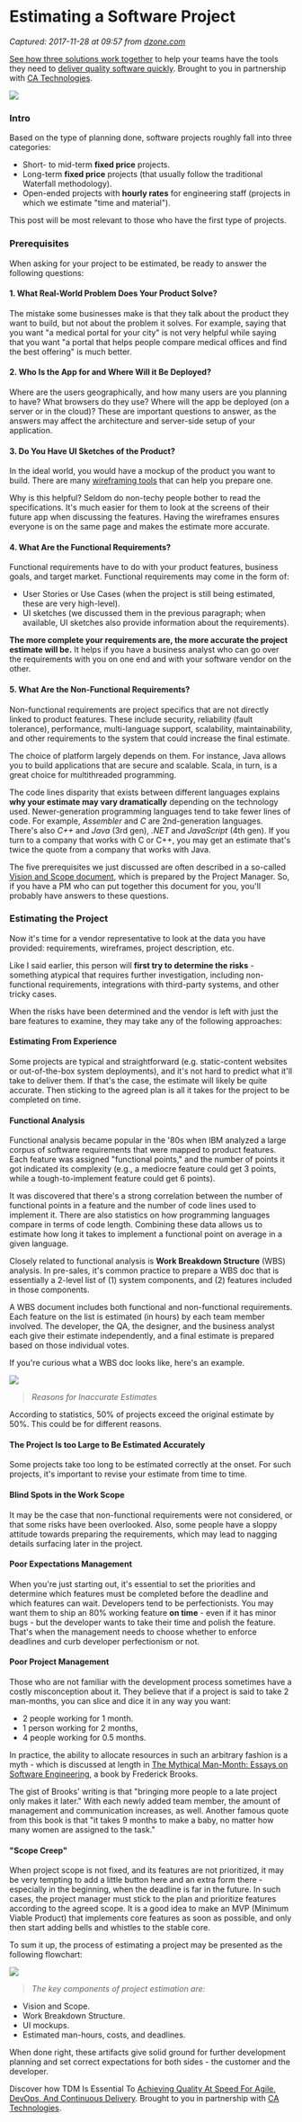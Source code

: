 # Estimating a Software Project

_Captured: 2017-11-28 at 09:57 from [dzone.com](https://dzone.com/articles/estimating-a-software-project?edition=337920&utm_source=Daily%20Digest&utm_medium=email&utm_campaign=Daily%20Digest%202017-11-27)_

[See how three solutions work together](https://dzone.com/go?i=204124&u=https%3A%2F%2Fad.doubleclick.net%2Fddm%2Ftrackclk%2FN6040.130331DZONE%2FB11226848.150413346%3Bdc_trk_aid%3D321098505%3Bdc_trk_cid%3D81553809%3Bdc_lat%3D%3Bdc_rdid%3D%3Btag_for_child_directed_treatment%3D) to help your teams have the tools they need to [deliver quality software quickly](https://dzone.com/go?i=204124&u=https%3A%2F%2Fad.doubleclick.net%2Fddm%2Ftrackclk%2FN6040.130331DZONE%2FB11226848.150123399%3Bdc_trk_aid%3D321096583%3Bdc_trk_cid%3D81552442%3Bdc_lat%3D%3Bdc_rdid%3D%3Btag_for_child_directed_treatment%3D). Brought to you in partnership with [CA Technologies](https://dzone.com/go?i=204124&u=https%3A%2F%2Fad.doubleclick.net%2Fddm%2Ftrackclk%2FN6040.130331DZONE%2FB11226848.150413346%3Bdc_trk_aid%3D321098505%3Bdc_trk_cid%3D81553809%3Bdc_lat%3D%3Bdc_rdid%3D%3Btag_for_child_directed_treatment%3D).

![](https://www.objectstyle.com/f/blog_posts/estimate-software-project.png)

### Intro

Based on the type of planning done, software projects roughly fall into three categories:

  * Short- to mid-term **fixed price** projects.
  * Long-term **fixed price** projects (that usually follow the traditional Waterfall methodology).
  * Open-ended projects with **hourly rates** for engineering staff (projects in which we estimate "time and material").

This post will be most relevant to those who have the first type of projects.

### Prerequisites

When asking for your project to be estimated, be ready to answer the following questions:

#### 1\. What Real-World Problem Does Your Product Solve?

The mistake some businesses make is that they talk about the product they want to build, but not about the problem it solves. For example, saying that you want "a medical portal for your city" is not very helpful while saying that you want "a portal that helps people compare medical offices and find the best offering" is much better.

#### 2\. Who Is the App for and Where Will it Be Deployed?

Where are the users geographically, and how many users are you planning to have? What browsers do they use? Where will the app be deployed (on a server or in the cloud)? These are important questions to answer, as the answers may affect the architecture and server-side setup of your application.

#### 3\. Do You Have UI Sketches of the Product?

In the ideal world, you would have a mockup of the product you want to build. There are many [wireframing tools](https://www.objectstyle.com/software-development/software-prototyping-wireframing-tools-comparison) that can help you prepare one.

Why is this helpful? Seldom do non-techy people bother to read the specifications. It's much easier for them to look at the screens of their future app when discussing the features. Having the wireframes ensures everyone is on the same page and makes the estimate more accurate.

#### 4\. What Are the Functional Requirements?

Functional requirements have to do with your product features, business goals, and target market. Functional requirements may come in the form of:

  * User Stories or Use Cases (when the project is still being estimated, these are very high-level).
  * UI sketches (we discussed them in the previous paragraph; when available, UI sketches also provide information about the requirements).

**The more complete your requirements are, the more accurate the project estimate will be.** It helps if you have a business analyst who can go over the requirements with you on one end and with your software vendor on the other.

#### 5\. What Are the Non-Functional Requirements?

Non-functional requirements are project specifics that are not directly linked to product features. These include security, reliability (fault tolerance), performance, multi-language support, scalability, maintainability, and other requirements to the system that could increase the final estimate.

The choice of platform largely depends on them. For instance, Java allows you to build applications that are secure and scalable. Scala, in turn, is a great choice for multithreaded programming.

The code lines disparity that exists between different languages explains **why your estimate may vary dramatically** depending on the technology used. Newer-generation programming languages tend to take fewer lines of code. For example, _Assembler_ and _C_ are 2nd-generation languages. There's also _C++_ and _Java_ (3rd gen), _.NET_ and _JavaScript_ (4th gen). If you turn to a company that works with C or C++, you may get an estimate that's twice the quote from a company that works with Java.

The five prerequisites we just discussed are often described in a so-called [Vision and Scope document](https://www.stellman-greene.com/about/applied-software-project-management/applied-software-project-management-software-project-planning-practices/#Vision_and_Scope_Document), which is prepared by the Project Manager. So, if you have a PM who can put together this document for you, you'll probably have answers to these questions.

### Estimating the Project

Now it's time for a vendor representative to look at the data you have provided: requirements, wireframes, project description, etc.

Like I said earlier, this person will **first try to determine the risks** \- something atypical that requires further investigation, including non-functional requirements, integrations with third-party systems, and other tricky cases.

When the risks have been determined and the vendor is left with just the bare features to examine, they may take any of the following approaches:

#### Estimating From Experience

Some projects are typical and straightforward (e.g. static-content websites or out-of-the-box system deployments), and it's not hard to predict what it'll take to deliver them. If that's the case, the estimate will likely be quite accurate. Then sticking to the agreed plan is all it takes for the project to be completed on time.

#### Functional Analysis

Functional analysis became popular in the '80s when IBM analyzed a large corpus of software requirements that were mapped to product features. Each feature was assigned "functional points," and the number of points it got indicated its complexity (e.g., a mediocre feature could get 3 points, while a tough-to-implement feature could get 6 points).

It was discovered that there's a strong correlation between the number of functional points in a feature and the number of code lines used to implement it. There are also statistics on how programming languages compare in terms of code length. Combining these data allows us to estimate how long it takes to implement a functional point on average in a given language.

Closely related to functional analysis is **Work Breakdown Structure** (WBS) analysis. In pre-sales, it's common practice to prepare a WBS doc that is essentially a 2-level list of (1) system components, and (2) features included in those components.

A WBS document includes both functional and non-functional requirements. Each feature on the list is estimated (in hours) by each team member involved. The developer, the QA, the designer, and the business analyst each give their estimate independently, and a final estimate is prepared based on those individual votes.

If you're curious what a WBS doc looks like, here's an example.

![](https://www.objectstyle.com/f/blog_posts/work-breakdown-structure-example.png)

> _Reasons for Inaccurate Estimates_

According to statistics, 50% of projects exceed the original estimate by 50%. This could be for different reasons.

#### The Project Is too Large to Be Estimated Accurately

Some projects take too long to be estimated correctly at the onset. For such projects, it's important to revise your estimate from time to time.

#### Blind Spots in the Work Scope

It may be the case that non-functional requirements were not considered, or that some risks have been overlooked. Also, some people have a sloppy attitude towards preparing the requirements, which may lead to nagging details surfacing later in the project.

#### Poor Expectations Management

When you're just starting out, it's essential to set the priorities and determine which features must be completed before the deadline and which features can wait. Developers tend to be perfectionists. You may want them to ship an 80% working feature **on time** \- even if it has minor bugs - but the developer wants to take their time and polish the feature. That's when the management needs to choose whether to enforce deadlines and curb developer perfectionism or not.

#### Poor Project Management

Those who are not familiar with the development process sometimes have a costly misconception about it. They believe that if a project is said to take 2 man-months, you can slice and dice it in any way you want:

  * 2 people working for 1 month.
  * 1 person working for 2 months,
  * 4 people working for 0.5 months.

In practice, the ability to allocate resources in such an arbitrary fashion is a myth - which is discussed at length in [The Mythical Man-Month: Essays on Software Engineering](https://www.amazon.com/Mythical-Man-Month-Software-Engineering-Anniversary/dp/0201835959), a book by Frederick Brooks.

The gist of Brooks' writing is that "bringing more people to a late project only makes it later." With each newly added team member, the amount of management and communication increases, as well. Another famous quote from this book is that "it takes 9 months to make a baby, no matter how many women are assigned to the task."

#### "Scope Creep"

When project scope is not fixed, and its features are not prioritized, it may be very tempting to add a little button here and an extra form there - especially in the beginning, when the deadline is far in the future. In such cases, the project manager must stick to the plan and prioritize features according to the agreed scope. It is a good idea to make an MVP (Minimum Viable Product) that implements core features as soon as possible, and only then start adding bells and whistles to the stable core.

To sum it up, the process of estimating a project may be presented as the following flowchart:

![](https://www.objectstyle.com/f/blog_posts/project-estimation-workflow-infographic.png)

> _The key components of project estimation are:_

  * Vision and Scope.
  * Work Breakdown Structure.
  * UI mockups.
  * Estimated man-hours, costs, and deadlines.

When done right, these artifacts give solid ground for further development planning and set correct expectations for both sides - the customer and the developer.

Discover how TDM Is Essential To [Achieving Quality At Speed For Agile, DevOps, And Continuous Delivery](https://dzone.com/go?i=204125&u=https%3A%2F%2Fad.doubleclick.net%2Fddm%2Ftrackclk%2FN6040.130331DZONE%2FB11226848.150413345%3Bdc_trk_aid%3D321095198%3Bdc_trk_cid%3D81552443%3Bdc_lat%3D%3Bdc_rdid%3D%3Btag_for_child_directed_treatment%3D). Brought to you in partnership with [CA Technologies](https://dzone.com/go?i=204125&u=https%3A%2F%2Fad.doubleclick.net%2Fddm%2Ftrackclk%2FN6040.130331DZONE%2FB11226848.150413345%3Bdc_trk_aid%3D321095198%3Bdc_trk_cid%3D81552443%3Bdc_lat%3D%3Bdc_rdid%3D%3Btag_for_child_directed_treatment%3D).

